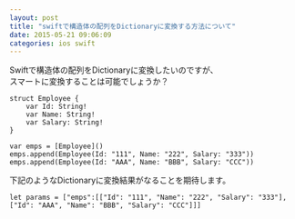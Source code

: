 ```yaml
---
layout: post
title: "swiftで構造体の配列をDictionaryに変換する方法について"
date: 2015-05-21 09:06:09
categories: ios swift
---
```

<p>Swiftで構造体の配列をDictionaryに変換したいのですが、<br>
スマートに変換することは可能でしょうか？</p>

<pre><code>struct Employee {
    var Id: String!
    var Name: String!
    var Salary: String!
}

var emps = [Employee]()
emps.append(Employee(Id: "111", Name: "222", Salary: "333"))
emps.append(Employee(Id: "AAA", Name: "BBB", Salary: "CCC"))
</code></pre>

<p>下記のようなDictionaryに変換結果がなることを期待します。</p>

<pre><code>let params = ["emps":[["Id": "111", "Name": "222", "Salary": "333"],["Id": "AAA", "Name": "BBB", "Salary": "CCC"]]]
</code></pre>
